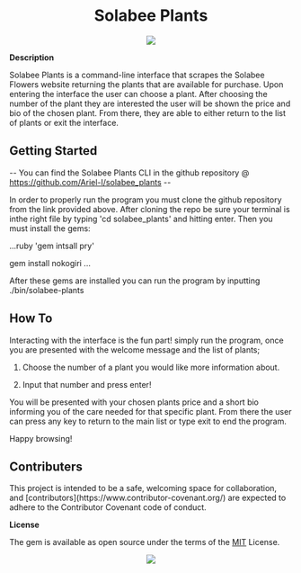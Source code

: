 <h1 align="center"> Solabee Plants </h1>

<p align="center"> <img src="https://smartgardenguide.com/wp-content/uploads/2019/05/best-houseplants-for-beginners-2-1.jpg"> </p>

**Description**

 Solabee Plants is a command-line interface that scrapes the Solabee Flowers website returning the plants that are available for purchase. Upon entering the interface the user can choose a plant. After choosing the number of the plant they are interested the user will be shown the price and bio of the chosen plant. From there, they are able to either return to the list of plants or exit the interface. 


<h2>Getting Started</h2>

-- You can find the Solabee Plants CLI in the github repository @ https://github.com/Ariel-I/solabee_plants --

In order to properly run the program you must clone the github repository from the link provided above. After cloning the repo be sure your terminal is inthe right file by typing 'cd solabee_plants' and hitting enter. Then you must install the gems:

...ruby
'gem intsall pry'  

gem install nokogiri
...

After these gems are installed you can run the program by inputting ./bin/solabee-plants

<h2>How To</h2>

Interacting with the interface is the fun part! simply run the program, once you are presented with the welcome message and the list of plants;

1. Choose the number of a plant you would like more information about. 

2. Input that number and press enter! 

You will be presented with your chosen plants price and a short bio informing you of the care needed for that specific plant. From there the user can press any key to return to the main list or type exit to end the program.

Happy browsing!

<h2> Contributers </h2>
This project is intended to be a safe, welcoming space for collaboration, and [contributors](https://www.contributor-covenant.org/) are expected to adhere to the Contributor Covenant code of conduct.


**License**

The gem is available as open source under the terms of the [MIT](https://opensource.org/licenses/MIT) License.

<p align="center"> <img src="https://i.pinimg.com/600x315/84/2f/93/842f93be1db0ed587bda9612f3f8ef27.jpg"> </p>